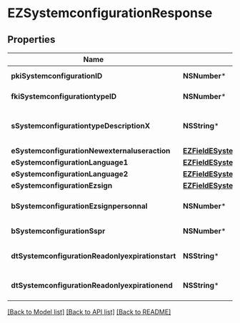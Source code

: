 # EZSystemconfigurationResponse

## Properties
Name | Type | Description | Notes
------------ | ------------- | ------------- | -------------
**pkiSystemconfigurationID** | **NSNumber*** | The unique ID of the Systemconfiguration | 
**fkiSystemconfigurationtypeID** | **NSNumber*** | The unique ID of the Systemconfigurationtype | 
**sSystemconfigurationtypeDescriptionX** | **NSString*** | The description of the Systemconfigurationtype in the language of the requester | 
**eSystemconfigurationNewexternaluseraction** | [**EZFieldESystemconfigurationNewexternaluseraction***](EZFieldESystemconfigurationNewexternaluseraction.md) |  | 
**eSystemconfigurationLanguage1** | [**EZFieldESystemconfigurationLanguage1***](EZFieldESystemconfigurationLanguage1.md) |  | 
**eSystemconfigurationLanguage2** | [**EZFieldESystemconfigurationLanguage2***](EZFieldESystemconfigurationLanguage2.md) |  | 
**eSystemconfigurationEzsign** | [**EZFieldESystemconfigurationEzsign***](EZFieldESystemconfigurationEzsign.md) |  | 
**bSystemconfigurationEzsignpersonnal** | **NSNumber*** | Whether if we allow the creation of personal files in eZsign | 
**bSystemconfigurationSspr** | **NSNumber*** | Whether if we allow SSPR | 
**dtSystemconfigurationReadonlyexpirationstart** | **NSString*** | The start date where the system will be in read only | [optional] 
**dtSystemconfigurationReadonlyexpirationend** | **NSString*** | The end date where the system will be in read only | [optional] 

[[Back to Model list]](../README.md#documentation-for-models) [[Back to API list]](../README.md#documentation-for-api-endpoints) [[Back to README]](../README.md)


